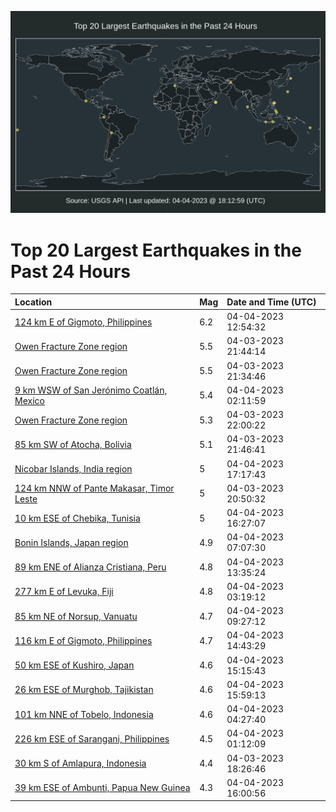 ![Map](./map.png)

# Top 20 Largest Earthquakes in the Past 24 Hours

| Location | Mag | Date and Time (UTC) |
|:---|:---|:---|
| [124 km E of Gigmoto, Philippines](https://earthquake.usgs.gov/earthquakes/eventpage/us6000k1x2) | 6.2 | 04-04-2023 12:54:32 |
| [Owen Fracture Zone region](https://earthquake.usgs.gov/earthquakes/eventpage/us6000k1u1) | 5.5 | 04-03-2023 21:44:14 |
| [Owen Fracture Zone region](https://earthquake.usgs.gov/earthquakes/eventpage/us6000k1tw) | 5.5 | 04-03-2023 21:34:46 |
| [9 km WSW of San Jerónimo Coatlán, Mexico](https://earthquake.usgs.gov/earthquakes/eventpage/us6000k1uw) | 5.4 | 04-04-2023 02:11:59 |
| [Owen Fracture Zone region](https://earthquake.usgs.gov/earthquakes/eventpage/us6000k1u2) | 5.3 | 04-03-2023 22:00:22 |
| [85 km SW of Atocha, Bolivia](https://earthquake.usgs.gov/earthquakes/eventpage/us6000k1ty) | 5.1 | 04-03-2023 21:46:41 |
| [Nicobar Islands, India region](https://earthquake.usgs.gov/earthquakes/eventpage/us6000k1zc) | 5 | 04-04-2023 17:17:43 |
| [124 km NNW of Pante Makasar, Timor Leste](https://earthquake.usgs.gov/earthquakes/eventpage/us6000k1tm) | 5 | 04-03-2023 20:50:32 |
| [10 km ESE of Chebika, Tunisia](https://earthquake.usgs.gov/earthquakes/eventpage/us6000k1z0) | 5 | 04-04-2023 16:27:07 |
| [Bonin Islands, Japan region](https://earthquake.usgs.gov/earthquakes/eventpage/us6000k1vu) | 4.9 | 04-04-2023 07:07:30 |
| [89 km ENE of Alianza Cristiana, Peru](https://earthquake.usgs.gov/earthquakes/eventpage/us6000k1xe) | 4.8 | 04-04-2023 13:35:24 |
| [277 km E of Levuka, Fiji](https://earthquake.usgs.gov/earthquakes/eventpage/us6000k1v0) | 4.8 | 04-04-2023 03:19:12 |
| [85 km NE of Norsup, Vanuatu](https://earthquake.usgs.gov/earthquakes/eventpage/us6000k1wb) | 4.7 | 04-04-2023 09:27:12 |
| [116 km E of Gigmoto, Philippines](https://earthquake.usgs.gov/earthquakes/eventpage/us6000k1xu) | 4.7 | 04-04-2023 14:43:29 |
| [50 km ESE of Kushiro, Japan](https://earthquake.usgs.gov/earthquakes/eventpage/us6000k1yq) | 4.6 | 04-04-2023 15:15:43 |
| [26 km ESE of Murghob, Tajikistan](https://earthquake.usgs.gov/earthquakes/eventpage/us6000k1yv) | 4.6 | 04-04-2023 15:59:13 |
| [101 km NNE of Tobelo, Indonesia](https://earthquake.usgs.gov/earthquakes/eventpage/us6000k1vb) | 4.6 | 04-04-2023 04:27:40 |
| [226 km ESE of Sarangani, Philippines](https://earthquake.usgs.gov/earthquakes/eventpage/us6000k1us) | 4.5 | 04-04-2023 01:12:09 |
| [30 km S of Amlapura, Indonesia](https://earthquake.usgs.gov/earthquakes/eventpage/us6000k1ss) | 4.4 | 04-03-2023 18:26:46 |
| [39 km ESE of Ambunti, Papua New Guinea](https://earthquake.usgs.gov/earthquakes/eventpage/us6000k1yx) | 4.3 | 04-04-2023 16:00:56 |
